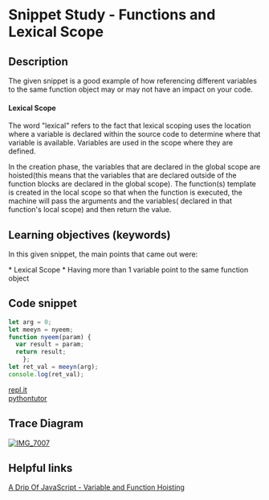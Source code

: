 # Snippet Study - Functions and Lexical Scope
  

## Description
The given snippet is a good example of how referencing different variables to the same function object may or may not have an impact on your code. 

#### Lexical Scope
The word "lexical" refers to the fact that lexical scoping uses the location where a variable is declared within the source code to determine where that variable is available. Variables are used in the scope where they are defined. 

In the creation phase, the variables that are declared in the global scope are hoisted(this means that the variables that are declared outside of the function blocks are declared in the global scope). The function(s) template is created in the local scope so that when the function is executed, the machine will pass the arguments and the variables( declared in that function's local scope) and then return the value. 

## Learning objectives (keywords)
<p>In this given snippet, the main points that came out were:</p>
  * Lexical Scope 
  * Having more than 1 variable point to the same function object 

## Code snippet
```js
let arg = 0;
let meeyn = nyeem;
function nyeem(param) {
  var result = param;
  return result;
	};
let ret_val = meeyn(arg);
console.log(ret_val);
```
[repl.it]()  
[pythontutor]()  

## Trace Diagram

<a href="https://ibb.co/khdtfz"><img src="https://preview.ibb.co/mEDR0z/IMG_7007.jpg" alt="IMG_7007" border="0"></a>
   
## Helpful links
[A Drip Of JavaScript - Variable and Function Hoisting](http://adripofjavascript.com/blog/drips/variable-and-function-hoisting.html)
